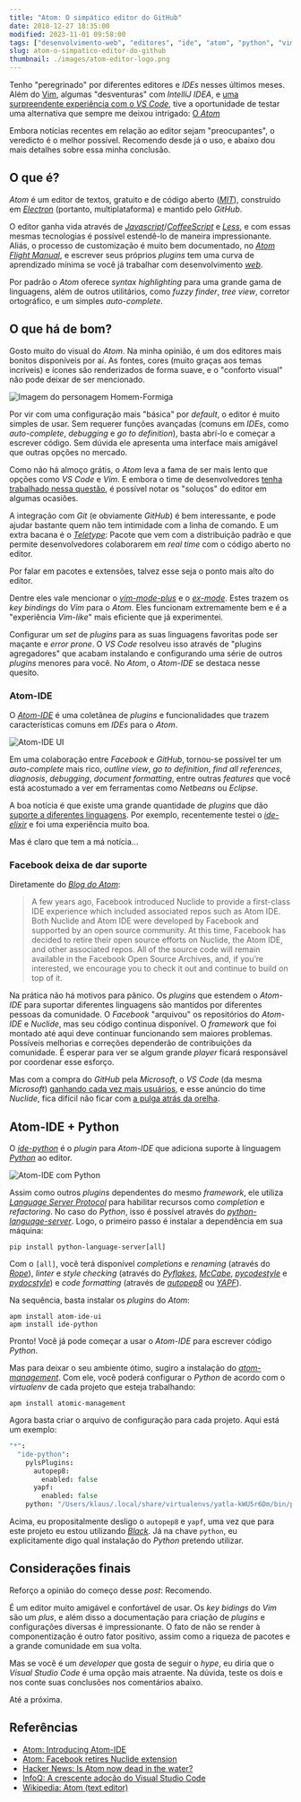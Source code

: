 ```yaml
---
title: "Atom: O simpático editor do GitHub"
date: 2018-12-27 18:35:00
modified: 2023-11-01 09:58:00
tags: ["desenvolvimento-web", "editores", "ide", "atom", "python", "vim"]
slug: atom-o-simpatico-editor-do-github
thumbnail: ./images/atom-editor-logo.png
---
```


Tenho "peregrinado" por diferentes editores e _IDEs_ nesses últimos meses. Além
do [Vim](/tag/vim.html "Leia mais sobre Vim"), algumas "desventuras" com _IntelliJ IDEA_,
e [uma surpreendente experiência com o _VS Code_](/2018/06/04/eu-me-rendo-vscode.html "Eu me rendo: VS Code"),
tive a oportunidade de testar uma alternativa que sempre me deixou intrigado:
[O _Atom_](https://atom.io/ "A hackable text editor for the 21st Century")

Embora notícias recentes em relação ao editor sejam "preocupantes", o veredicto
é o melhor possível. Recomendo desde já o uso, e abaixo dou mais detalhes
sobre essa minha conclusão.

## O que é?

_Atom_ é um editor de textos, gratuito e de código aberto
([_MIT_](https://en.wikipedia.org/wiki/MIT_License "Leia mais sobre a MIT License")),
construído em [_Electron_](https://github.com/electron/electron "Leia mais sobre Electron")
(portanto, multiplataforma) e mantido pelo _GitHub_.

O editor ganha vida através de
[_Javascript_](/tag/javascript.html "Leia mais sobre Javascript")/[_CoffeeScript_](https://coffeescript.org/ "CoffeeScript is a little language that compiles into JavaScript") e
[_Less_](http://lesscss.org/ "It's CSS, with just a little more."), e com essas
mesmas tecnologias é possível estendê-lo de maneira impressionante. Aliás, o
processo de customização é muito bem documentado, no
[_Atom Flight Manual_](https://flight-manual.atom.io/ "Leia mais na página oficial"),
e escrever seus próprios _plugins_ tem uma curva de aprendizado mínima se você
já trabalhar com desenvolvimento [_web_](/tag/desenvolvimento-web.html "Leia mais sobre web").

Por padrão o _Atom_ oferece _syntax highlighting_ para uma grande gama de linguagens,
além de outros utilitários, como _fuzzy finder_, _tree view_, corretor ortográfico,
e um simples _auto-complete_.

## O que há de bom?

Gosto muito do visual do _Atom_. Na minha opinião, é um dos editores mais bonitos
disponíveis por aí. As fontes, cores (muito graças aos temas incríveis)
e ícones são renderizados de forma suave, e o "conforto visual" não pode deixar de ser
mencionado.

![Imagem do personagem Homem-Formiga](/media/ant-man-atom.jpg "Não tive criatividade para fazer uma referência melhor (collider.com)")

Por vir com uma configuração mais "básica"
por _default_, o editor é muito simples de usar. Sem requerer funções avançadas
(comuns em _IDEs_, como _auto-complete_, _debugging_ e _go to definition_), basta
abrí-lo e começar a escrever código. Sem dúvida ele apresenta uma interface
mais amigável que outras opções no mercado.

Como não há almoço grátis, o _Atom_ leva a fama de ser mais lento que
opções como _VS Code_ e _Vim_. E embora o time de desenvolvedores
[tenha trabalhado nessa questão](https://blog.atom.io/2017/04/18/improving-startup-time.html "Improving Startup time"),
é possível notar os "soluços" do editor em algumas ocasiões.

A integração com _Git_ (e obviamente _GitHub_) é bem interessante, e pode ajudar
bastante quem não tem intimidade com a linha de comando. E um extra bacana é o
[_Teletype_](https://teletype.atom.io/ "Collaborate in real time in Atom"):
Pacote que vem com a distribuição padrão e que permite desenvolvedores colaborarem
em _real time_ com o código aberto no editor.

Por falar em pacotes e extensões, talvez esse seja o ponto mais alto do editor.

Dentre eles vale mencionar o [_vim-mode-plus_](https://atom.io/packages/vim-mode-plus "vim-mode improved")
e o [_ex-mode_](https://atom.io/packages/ex-mode "Ex for Atom's vim-mode"). Estes
trazem os _key bindings_ do _Vim_ para o _Atom_. Eles funcionam extremamente bem
e é a "experiência _Vim-like_" mais eficiente que já experimentei.

Configurar um _set_ de _plugins_ para as suas linguagens favoritas pode
ser maçante e _error prone_. O _VS Code_ resolveu isso através de "plugins agregadores"
que acabam instalando e configurando uma série de outros _plugins_ menores para você. No
_Atom_, o _Atom-IDE_ se destaca nesse quesito.

### Atom-IDE

O [_Atom-IDE_](https://ide.atom.io/ "Improve language integration") é uma coletânea
de _plugins_ e funcionalidades que trazem características comuns em _IDEs_ para o
_Atom_.

![Atom-IDE UI](/media/atom-ide-ui.png "Atom-IDE UI")

Em uma colaboração entre _Facebook_ e _GitHub_, tornou-se possível ter um _auto-complete_
mais rico, _outline view_, _go to definition_, _find all references_, _diagnosis_,
_debugging_, _document formatting_, entre outras _features_ que você está acostumado a ver
em ferramentas como _Netbeans_ ou _Eclipse_.

A boa notícia é que existe uma grande quantidade de _plugins_ que dão [suporte a diferentes linguagens](https://atom.io/packages/search?q=IDE "Veja mais plugins de Atom-IDE"). Por exemplo,
recentemente testei o [_ide-elixir_](https://atom.io/packages/ide-elixir "Plugin para o Elixir")
e foi uma experiência muito boa.

Mas é claro que tem a má notícia...

### Facebook deixa de dar suporte

Diretamente do [_Blog do Atom_](https://blog.atom.io/2018/12/12/facebook-retires-nuclide-extension.html "Facebook retires Nuclide extension"):

> A few years ago, Facebook introduced Nuclide to provide a first-class IDE experience which included associated repos such as Atom IDE. Both Nuclide and Atom IDE were developed by Facebook and supported by an open source community. At this time, Facebook has decided to retire their open source efforts on Nuclide, the Atom IDE, and other associated repos. All of the source code will remain available in the Facebook Open Source Archives, and, if you’re interested, we encourage you to check it out and continue to build on top of it.

Na prática não há motivos para pânico. Os _plugins_ que estendem o _Atom-IDE_
para suportar diferentes linguagens são mantidos por diferentes pessoas da
comunidade. O _Facebook_ "arquivou" os repositórios do _Atom-IDE_ e _Nuclide_,
mas seu código continua disponível. O _framework_ que foi montado
até aqui deve continuar funcionando sem maiores problemas. Possíveis melhorias e correções
dependerão de contribuições da comunidade. É esperar para ver se algum grande _player_ ficará
responsável por coordenar esse esforço.

Mas com a compra do _GitHub_ pela _Microsoft_,
o _VS Code_ (da mesma _Microsoft_) [ganhando cada vez mais usuários](https://www.infoq.com/br/news/2018/12/the-rise-vscode "A crescente adoção do Visual Studio Code"), e esse anúncio do
time _Nuclide_, fica difícil não ficar com [a pulga atrás da orelha](https://news.ycombinator.com/item?id=18507817 "Is Atom now dead in the water?").

## Atom-IDE + Python

O [_ide-python_](https://atom.io/packages/ide-python) é o _plugin_ para _Atom-IDE_
que adiciona suporte à linguagem [_Python_](/tag/python.html "Leia mais sobre Python")
ao editor.

![Atom-IDE com Python](/media/ide-python-ui.png "Atom-IDE com Python")

Assim como outros _plugins_ dependentes do mesmo _framework_, ele utiliza [_Language Server Protocol_](https://github.com/Microsoft/language-server-protocol "Defines a common protocol for language servers")
para habilitar recursos como _completion_ e _refactoring_. No caso do _Python_, isso é
possível através do [_python-language-server_](https://github.com/palantir/python-language-server "An implementation of the Language Server Protocol for Python"). Logo, o primeiro passo
é instalar a dependência em sua máquina:

```
pip install python-language-server[all]
```

Com o `[all]`, você terá disponível _completions_ e _renaming_ (através do
[_Rope_](https://github.com/python-rope/rope "Repositório do Rope")),
_linter_ e _style checking_ (através do [_Pyflakes_](https://github.com/PyCQA/pyflakes "Repositório do Pyflakes"), [_McCabe_](https://github.com/PyCQA/mccabe "Repositório do McCabe"),
[_pycodestyle_](https://github.com/PyCQA/pycodestyle "Repositório do pycodestyle") e
[_pydocstyle_](https://github.com/PyCQA/pydocstyle "Repositório do pydocstyle")) e
_code formatting_ (através de [_autopep8_](https://github.com/hhatto/autopep8 "Repositório do autopep8")
ou [_YAPF_](https://github.com/google/yapf "Repositório do YAPF")).

Na sequência, basta instalar os _plugins_ do _Atom_:

```
apm install atom-ide-ui
apm install ide-python
```

Pronto! Você já pode começar a usar o _Atom-IDE_ para escrever código _Python_.

Mas para deixar o seu ambiente ótimo, sugiro a instalação do [_atom-management_](https://atom.io/packages/atomic-management "Per-project Atom config"). Com ele, você poderá
configurar o _Python_ de acordo com o _virtualenv_ de cada projeto que esteja trabalhando:

```
apm install atomic-management
```

Agora basta criar o arquivo de configuração para cada projeto. Aqui está um exemplo:

```coffeescript
"*":
  "ide-python":
    pylsPlugins:
      autopep8:
        enabled: false
      yapf:
        enabled: false
    python: "/Users/klaus/.local/share/virtualenvs/yatla-kWU5r6Dm/bin/python"
```

Acima, eu propositalmente desligo o `autopep8` e `yapf`, uma vez que para este
projeto eu estou utilizando [_Black_](https://github.com/rupert/pyls-black "Black plugin for the Python Language Server"). Já na chave `python`, eu explicitamente digo qual instalação
do _Python_ pretendo utilizar.

## Considerações finais

Reforço a opinião do começo desse _post_: Recomendo.

É um editor muito amigável e confortável de usar. Os _key bidings_ do _Vim_ são
um _plus_, e além disso a documentação para criação de _plugins_
e configurações diversas é impressionante. O fato de não se render à componentização é
outro fator positivo, assim como a riqueza de pacotes e a grande comunidade em sua volta.

Mas se você é um _developer_ que gosta de seguir o _hype_, eu diria que o _Visual
Studio Code_ é uma opção mais atraente. Na dúvida, teste os dois e nos conte suas
conclusões nos comentários abaixo.

Até a próxima.

## Referências

- [Atom: Introducing Atom-IDE](https://blog.atom.io/2017/09/12/announcing-atom-ide.html)
- [Atom: Facebook retires Nuclide extension](https://blog.atom.io/2018/12/12/facebook-retires-nuclide-extension.html)
- [Hacker News: Is Atom now dead in the water?](https://news.ycombinator.com/item?id=18507817)
- [InfoQ: A crescente adoção do Visual Studio Code](https://www.infoq.com/br/news/2018/12/the-rise-vscode)
- [Wikipedia: Atom \(text editor\)](<https://en.wikipedia.org/wiki/Atom_(text_editor)>)
